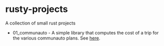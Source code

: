 # rusty-projects
A collection of small rust projects 

* 01_communauto - A simple library that computes the cost of a trip for the various communauto plans. See [here](https://montreal.communauto.com/rates/?lang=en).